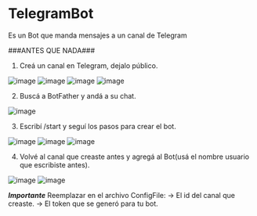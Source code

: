 # TelegramBot
Es un Bot que manda mensajes a un canal de Telegram

###ANTES QUE NADA###
1) Creá un canal en Telegram, dejalo público.


![image](https://user-images.githubusercontent.com/91013797/208272218-fe6daaf3-7c42-4f67-880b-62054d4974ba.png)
![image](https://user-images.githubusercontent.com/91013797/208272237-96f0b194-0bb8-488c-af6c-03076aeb1e95.png)
![image](https://user-images.githubusercontent.com/91013797/208272250-f5a84fd1-5fbf-477f-a8f6-cf05ccf35e97.png)
![image](https://user-images.githubusercontent.com/91013797/208272271-14b8ebc2-56e6-418b-a369-d1a7f58aa174.png)



2) Buscá a BotFather y andá a su chat.


![image](https://user-images.githubusercontent.com/91013797/208272315-ef40f2d6-3f08-46e1-81e5-d83af6692cc0.png)



3) Escribí /start y seguí los pasos para crear el bot.


![image](https://user-images.githubusercontent.com/91013797/208272332-37352496-a49c-4756-adab-f984aa7fb6e5.png)
![image](https://user-images.githubusercontent.com/91013797/208272355-927d0b85-f344-4b21-ab95-532e67d333d6.png)
![image](https://user-images.githubusercontent.com/91013797/208272379-edb478fc-4e3f-4867-82e5-f0323e90a7a7.png)



4) Volvé al canal que creaste antes y agregá al Bot(usá el nombre usuario que escribiste antes).


![image](https://user-images.githubusercontent.com/91013797/208272412-cfc39279-297c-4d95-95a2-728c39f97164.png)
![image](https://user-images.githubusercontent.com/91013797/208272443-4e464b0e-0ae5-458b-8acd-347959796d8c.png)

***Importante***
Reemplazar en el archivo ConfigFile:
-> El id del canal que creaste.
-> El token que se generó para tu bot.


